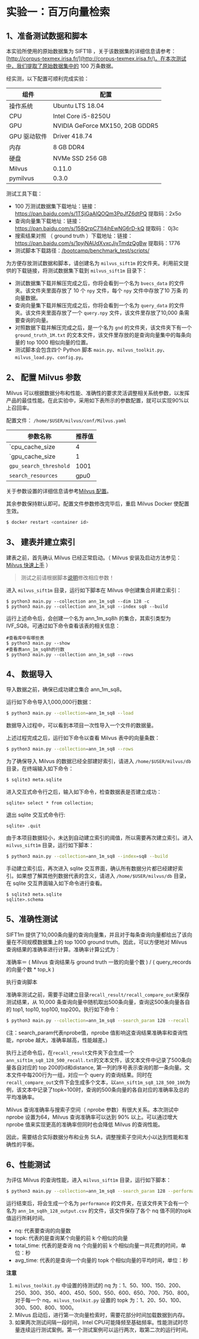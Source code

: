 # 实验一：百万向量检索

## 1、准备测试数据和脚本

本实验所使用的原始数据集为 SIFT1B ，关于该数据集的详细信息请参考：[http://corpus-texmex.irisa.fr/](http://corpus-texmex.irisa.fr/)。在本次测试中，我们提取了原始数据集中的 100 万条数据。

经实测，以下配置可顺利完成实验：

| 组件          | 配置                |
| ------------------ | -------------------------- |
| 操作系统            | Ubuntu LTS 18.04 |
| CPU           | Intel Core i5-8250U           |
| GPU           | NVIDIA GeForce MX150, 2GB GDDR5  |
| GPU 驱动软件    | Driver 418.74 |
| 内存        | 8 GB DDR4          |
| 硬盘       | NVMe SSD 256 GB             |
| Milvus     |  0.11.0  |
| pymilvus    |   0.3.0   |

测试工具下载：
- 100 万测试数据集下载地址：链接：https://pan.baidu.com/s/1TSjGaAlQOQm3PpJfZ6dtPQ   提取码：2x5o
- 查询向量集下载地址：链接：https://pan.baidu.com/s/158QrpC71I4jhEwNG6rD-kQ   提取码： 0j3c
- 搜索结果对照 （ ground truth ）下载地址：链接：https://pan.baidu.com/s/1pyjNAUdXvxcJjvTmdzQgBw 
  提取码：1776
- 测试脚本下载路径：[/bootcamp/benchmark_test/scripts/](/benchmark_test/scripts/)

为方便存放测试数据和脚本，请创建名为 `milvus_sift1m` 的文件夹。利用前文提供的下载链接，将测试数据集下载到 `milvus_sift1m` 目录下：

- 测试数据集下载并解压完成之后，你将会看到一个名为 `bvecs_data` 的文件夹。该文件夹里面存放了 10 个 `npy` 文件，每个 `npy` 文件中存放了10 万条 的向量数据。
- 查询向量集下载并解压完成之后，你将会看到一个名为 `query_data` 的文件夹。该文件夹里面存放了一个 `query.npy` 文件，该文件里存放了10,000 条需要查询的向量。
- 对照数据下载并解压完成之后，是一个名为 `gnd` 的文件夹，该文件夹下有一个 `ground_truth_1M.txt` 的文本文件，该文件里存放的是查询向量集中的每条向量的 top 1000 相似向量的位置。
- 测试脚本会包含四个 Python 脚本 `main.py`、`milvus_toolkit.py`、`milvus_load.py`、`config.py`。



## 2、 配置 Milvus 参数

Milvus 可以根据数据分布和性能、准确性的要求灵活调整相关系统参数，以发挥产品的最佳性能。在此实验中，采用如下表所示的参数配置，就可以实现90%以上召回率。

配置文件： `/home/$USER/milvus/conf/Milvus.yaml`

|         参数名称         | 推荐值 |
| ---------------------- | ---- |
| `cpu_cache_size |   4   |
|    `gpu_cache_size    |   1    |
| `gpu_search_threshold` | 1001         |
| `search_resources`     | gpu0 |

关于参数设置的详细信息请参考[Milvus 配置](https://www.milvus.io/cn/docs/v0.11.0/milvus_config.md)。

其余参数保持默认即可。配置文件参数修改完毕后，重启 Milvus Docker 使配置生效。

```bash
$ docker restart <container id>
```

## 3、 建表并建立索引

建表之前，首先确认 Milvus 已经正常启动。（ Milvus 安装及启动方法参见：[Milvus 快速上手](https://www.milvus.io/cn/docs/v0.11.0/install_milvus.md) ）

>  测试之前请根据脚本[说明](/benchmark_test/scripts/README.md)修改相应参数！

进入 `milvus_sift1m` 目录，运行如下脚本在 Milvus 中创建集合并建立索引：

```shell
$ python3 main.py --collection ann_1m_sq8 --dim 128 -c
$ python3 main.py --collection ann_1m_sq8 --index sq8 --build 
```

运行上述命令后，会创建一个名为 ann_1m_sq8h 的集合，其索引类型为 IVF_SQ8。可通过如下命令查看该表的相关信息：

```shell
#查看库中有哪些表
$ python3 main.py --show
#查看表ann_1m_sq8h的行数
$ python3 main.py --collection ann_1m_sq8 --rows
```

## 4、 数据导入

导入数据之前，确保已成功建立集合 ann_1m_sq8。

运行如下命令导入1,000,000行数据：

```bash
$ python3 main.py --collection=ann_1m_sq8 --load
```

数据导入过程中，可以看到本项目一次性导入一个文件的数据量。

上述过程完成之后，运行如下命令以查看 Milvus 表中的向量条数：

```bash
$ python3 main.py --collection=ann_1m_sq8 --rows
```

为了确保导入 Milvus 的数据已经全部建好索引，请进入  `/home/$USER/milvus/db` 目录，在终端输入如下命令：

```bash
$ sqlite3 meta.sqlite
```

进入交互式命令行之后，输入如下命令，检查数据表是否建立成功：

```sqlite
sqlite> select * from collection;
```

退出 sqlite 交互式命令行:

```
sqlite> .quit
```

由于本项目数据较小，未达到自动建立索引的阈值，所以需要再次建立索引。进入 `milvus_sift1m` 目录，运行如下脚本：

```bash
$ python3 main.py --collection=ann_1m_sq8 --index=sq8 --build 
```

手动建立索引后，再次进入 sqlite 交互界面，确认所有数据分片都已经建好索引。如果想了解其他列数据代表的含义，请进入  `/home/$USER/milvus/db` 目录，在 sqlite 交互界面输入如下命令进行查看。

```sqlite
$ sqlite3 meta.sqlite
sqlite>.schema
```

## 5、准确性测试

SIFT1m 提供了10,000条向量的查询向量集，并且对于每条查询向量都给出了该向量在不同规模数据集上的 top 1000 ground truth。因此，可以方便地对 Milvus 查询结果的准确率进行计算。准确率计算公式为：

准确率＝ ( Milvus 查询结果与 ground truth 一致的向量个数 ) / ( query_records 的向量个数 * top_k )

执行查询脚本

准确率测试之前，需要手动建立目录`recall_result/recall_compare_out`来保存测试结果，从 10,000 条查询向量中随机取出500条向量，查询这500条向量各自的 top1, top10, top100, top200。执行如下命令：

```bash
$ python3 main.py --collection=ann_1m_sq8 --search_param 128 --recall
```

(注：search_param代表nprobe值，nprobe 值影响这查询结果准确率和查询性能，nprobe 越大，准确率越高，性能越差。)

执行上述命令后，在`recall_result`文件夹下会生成一个`ann_sift1m_sq8_128_500_recall.txt`的文本文件，该文本文件中记录了500条向量各自对应的 top 200的id和distance, 第一列的序号表示查询的那一条向量。文本文件中每200行为一组，对应一个 query 的查询结果。同时在`recall_compare_out`文件下会生成多个文本，以`ann_sift1m_sq8_128_500_100`为例，该文本中记录了topk=100时，查询的500条向量的各自对应的准确率及总的平均准确率。

Milvus 查询准确率与搜索子空间（ nprobe 参数）有很大关系。本次测试中 nprobe 设置为64，Milvus 查询准确率可以达到 90% 以上。可以通过增大 nprobe 值来实现更高的准确率但同时也会降低 Milvus 的查询性能。

因此，需要结合实际数据分布和业务 SLA，调整搜索子空间大小以达到性能和准确性的平衡。

## 6、性能测试

为评估 Milvus 的查询性能，进入 `milvus_sift1m` 目录，运行如下脚本：

```bash
$ python3 main.py --collection=ann_1m_sq8 --search_param 128 --performance
```

运行结束后，将会生成一个名为 `performance` 的文件夹，在该文件夹下会有一个名为 `ann_1m_sq8h_128_output.csv` 的文件，该文件保存了各个 nq 值不同的topk值运行所耗时间。

- nq: 代表要查询的向量数
- topk: 代表的是查询某个向量的前 k 个相似的向量
- total_time: 代表的是查询 nq 个向量的前 k 个相似向量一共花费的时间，单位：秒
- avg_time: 代表的是查询一个向量的 topk 个相似向量的平均时间，单位：秒

**注意**

1. `milvus_toolkit.py` 中设置的待测试的 nq 为：1、50、100、150、200、250、300、350、400、450、500、550、600、650、700、750、800。对于每一个 nq，`milvus_toolkit.py` 设置的 topk 为：1、20、50、100、300、500、800、1000。
2. Milvus 启动后，进行第一次向量检索时，需要花部分时间加载数据到内存。
3. 如果两次测试间隔一段时间，Intel CPU可能降频至基础频率。性能测试时尽量连续运行测试案例。第一个测试案例可以运行两次，取第二次的运行时间。
